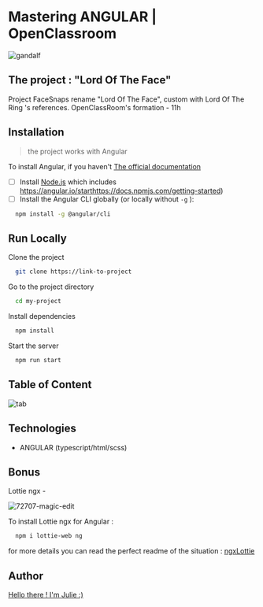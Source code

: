
# Mastering ANGULAR | OpenClassroom 
![gandalf](https://user-images.githubusercontent.com/87066549/164426478-3b4e9763-5310-4424-8c07-d5c257d94d10.png)

## The project : "Lord Of The Face"
Project FaceSnaps rename "Lord Of The Face", custom with Lord Of The Ring 's references.
OpenClassRoom's formation - 11h


## Installation

>the project works with Angular

To install Angular, if you haven't
[The official documentation](https://angular.io/start)
  

- [ ]  Install [Node.js](https://nodejs.org/en/) which includes https://angular.io/starthttps://docs.npmjs.com/getting-started)
- [ ]  Install the Angular CLI globally (or locally without  `-g` ):
```bash
  npm install -g @angular/cli
```

## Run Locally

Clone the project

```bash
  git clone https://link-to-project
```

Go to the project directory

```bash
  cd my-project
```

Install dependencies

```bash
  npm install
```

Start the server

```bash
  npm run start
```

## Table of Content
![tab](https://user-images.githubusercontent.com/87066549/164425361-7309d5d7-5d50-4cec-9a1b-4e01cf11e7e0.png)

## Technologies

- ANGULAR (typescript/html/scss)


## Bonus
Lottie ngx - 

![72707-magic-edit](https://user-images.githubusercontent.com/87066549/164427564-aee3bf05-2e71-4bb2-8c83-81d432169349.gif)

To install Lottie ngx for Angular :

```bash
  npm i lottie-web ng
```

for more details you can read the perfect readme of the situation : [ngxLottie](https://github.com/ngx-lottie/ngx-lottie#installation)

## Author

[Hello there ! I'm Julie :)](https://github.com/julieprunaret/)
